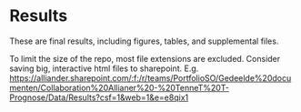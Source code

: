 # Results

These are final results, including figures, tables, and supplemental files.

To limit the size of the repo, most file extensions are excluded.
Consider saving big, interactive html files to sharepoint.
E.g. https://alliander.sharepoint.com/:f:/r/teams/PortfolioSO/Gedeelde%20documenten/Collaboration%20Allianer%20-%20TenneT%20T-Prognose/Data/Results?csf=1&web=1&e=e8qix1
